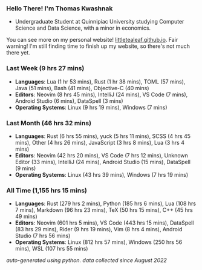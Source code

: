 
### Hello There! I'm Thomas Kwashnak

- Undergraduate Student at Quinnipiac University studying Computer Science and Data Science, with a minor in economics.

You can see more on my personal website! [littletealeaf.github.io](https://littletealeaf.github.io). Fair warning! I'm still finding time to finish up my website, so there's not much there yet.

### Last Week (9 hrs 27 mins)
- **Languages**: Lua (1 hr 53 mins), Rust (1 hr 38 mins), TOML (57 mins), Java (51 mins), Bash (41 mins), Objective-C (40 mins)
- **Editors**: Neovim (8 hrs 45 mins), IntelliJ (24 mins), VS Code (7 mins), Android Studio (6 mins), DataSpell (3 mins)
- **Operating Systems**: Linux (9 hrs 19 mins), Windows (7 mins)
    
### Last Month (46 hrs 32 mins)
- **Languages**: Rust (6 hrs 55 mins), yuck (5 hrs 11 mins), SCSS (4 hrs 45 mins), Other (4 hrs 26 mins), JavaScript (3 hrs 8 mins), Lua (3 hrs 4 mins)
- **Editors**: Neovim (42 hrs 20 mins), VS Code (7 hrs 12 mins), Unknown Editor (33 mins), IntelliJ (24 mins), Android Studio (15 mins), DataSpell (9 mins)
- **Operating Systems**: Linux (43 hrs 39 mins), Windows (7 hrs 19 mins)
    
### All Time (1,155 hrs 15 mins)
- **Languages**: Rust (279 hrs 2 mins), Python (185 hrs 6 mins), Lua (108 hrs 7 mins), Markdown (96 hrs 23 mins), TeX (50 hrs 15 mins), C++ (45 hrs 49 mins)
- **Editors**: Neovim (601 hrs 5 mins), VS Code (443 hrs 15 mins), DataSpell (83 hrs 29 mins), Rider (9 hrs 19 mins), Vim (8 hrs 4 mins), Android Studio (7 hrs 56 mins)
- **Operating Systems**: Linux (812 hrs 57 mins), Windows (250 hrs 56 mins), WSL (107 hrs 55 mins)
    

*auto-generated using python. data collected since August 2022*
